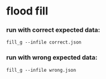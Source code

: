 # flood fill

### run with correct expected data:

	fill_g --infile correct.json

### run with wrong expected data:

	fill_g --infile wrong.json
